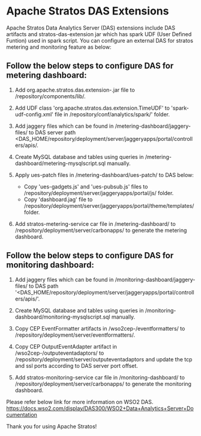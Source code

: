 # Apache Stratos DAS Extensions

Apache Stratos Data Analytics Server (DAS) extensions include DAS artifacts and stratos-das-extension jar which has
spark UDF (User Defined Funtion) used in spark script. You can configure an external DAS for stratos metering and
monitoring feature as below:

## Follow the below steps to configure DAS for metering dashboard:

1. Add org.apache.stratos.das.extension-<stratos-version>.jar file to <DAS-HOME>/repository/components/lib/.

2. Add UDF class '<class-name>org.apache.stratos.das.extension.TimeUDF</class-name>' to 'spark-udf-config.xml' file 
in <DAS-HOME>/repository/conf/analytics/spark/' folder.

3. Add jaggery files which can be found in <Stratos-DAS-Distribution>/metering-dashboard/jaggery-files/ to DAS server
 path <DAS_HOME/repository/deployment/server/jaggeryapps/portal/controllers/apis/.

4. Create MySQL database and tables using queries in
<Stratos-DAS-Distribution>/metering-dashboard/metering-mysqlscript.sql manually.

5. Apply ues-patch files in <Stratos-DAS-Distribution>/metering-dashboard/ues-patch/ to DAS below:
    -   Copy 'ues-gadgets.js' and 'ues-pubsub.js' files to
    <DAS-HOME>/repository/deployment/server/jaggeryapps/portal/js/ folder.
    - Copy 'dashboard.jag' file to <DAS-HOME>/repository/deployment/server/jaggeryapps/portal/theme/templates/ folder.

6. Add stratos-metering-service car file in <Stratos-DAS-Distribution>/metering-dashboard/ to
<DAS-HOME>/repository/deployment/server/carbonapps/ to generate the metering dashboard.

## Follow the below steps to configure DAS for monitoring dashboard:

1. Add jaggery files which can be found in <Stratos-DAS-Distribution>/monitoring-dashboard/jaggery-files/ to DAS path
'<DAS_HOME/repository/deployment/server/jaggeryapps/portal/controllers/apis/'.

2. Create MySQL database and tables using queries in
<Stratos-DAS-Distribution>/monitoring-dashboard/monitoring-mysqlscript.sql manually.

3. Copy CEP  EventFormatter artifacts in <Stratos-DAS-Distribution>/wso2cep-<version>/eventformatters/ to
<CEP-HOME>/repository/deployment/server/eventformatters/.

4. Copy CEP OutputEventAdapter artifact in <Stratos-DAS-Distribution>/wso2cep-<version>/outputeventadaptors/ to
<CEP-HOME>/repository/deployment/server/outputeventadaptors  and update the tcp and ssl ports according to DAS server
port offset.

5. Add stratos-monitoring-service car file in <Stratos-DAS-Distribution>/monitoring-dashboard/ to
<DAS-HOME>/repository/deployment/server/carbonapps/ to generate the monitoring dashboard.


Please refer below link for more information on WSO2 DAS.
https://docs.wso2.com/display/DAS300/WSO2+Data+Analytics+Server+Documentation

Thank you for using Apache Stratos!